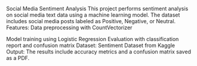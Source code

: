 Social Media Sentiment Analysis
This project performs sentiment analysis on social media text data using a machine learning model. 
The dataset includes social media posts labeled as Positive, Negative, or Neutral.
Features:
Data preprocessing with CountVectorizer

Model training using Logistic Regression
Evaluation with classification report and confusion matrix
Dataset:
Sentiment Dataset from Kaggle
Output:
The results include accuracy metrics and a confusion matrix saved as a PDF.
